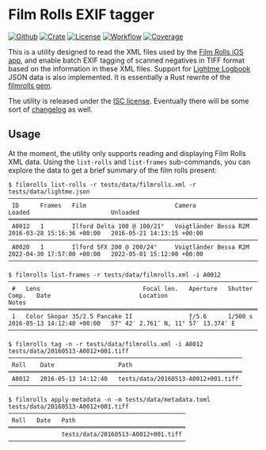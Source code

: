 # Film Rolls EXIF tagger

[![Github](https://img.shields.io/badge/github-urdh/filmrolls--rs-8da0cb?style=flat-square&labelColor=555555&logo=github)][github]
[![Crate](https://img.shields.io/crates/v/filmrolls?style=flat-square&color=fc8d62&logo=rust)][release]
[![License](https://img.shields.io/github/license/urdh/filmrolls-rs?style=flat-square)](LICENSE.md)
[![Workflow](https://img.shields.io/github/actions/workflow/status/urdh/filmrolls-rs/push.yml?style=flat-square)][build]
[![Coverage](https://img.shields.io/codecov/c/gh/urdh/filmrolls-rs?style=flat-square)][codecov]

This is a utility designed to read the XML files used by the [Film Rolls iOS app][film-rolls],
and enable batch EXIF tagging of scanned negatives in TIFF format based on the information in
these XML files. Support for [Lightme Logbook][lightme] JSON data is also implemented.
It is essentially a Rust rewrite of the [filmrolls gem][gem].

The utility is released under the [ISC license](LICENSE.md).
Eventually there will be some sort of [changelog](CHANGELOG.md) as well.

## Usage

At the moment, the utility only supports reading and displaying Film Rolls XML data. Using the
`list-rolls` and `list-frames` sub-commands, you can explore the data to get a brief summary of
the film rolls present:

```console
$ filmrolls list-rolls -r tests/data/filmrolls.xml -r tests/data/lightme.json
───────────────────────────────────────────────────────────────────────────────────────────────────────────────────────────────
 ID      Frames   Film                         Camera                  Loaded                       Unloaded
═══════════════════════════════════════════════════════════════════════════════════════════════════════════════════════════════
 A0012   1        Ilford Delta 100 @ 100/21°   Voigtländer Bessa R2M   2016-03-28 15:16:36 +00:00   2016-05-21 14:13:15 +00:00
───────────────────────────────────────────────────────────────────────────────────────────────────────────────────────────────
 A0020   1        Ilford SFX 200 @ 200/24°     Voigtländer Bessa R2M   2022-04-30 17:57:00 +00:00   2022-05-01 15:12:00 +00:00
───────────────────────────────────────────────────────────────────────────────────────────────────────────────────────────────

$ filmrolls list-frames -r tests/data/filmrolls.xml -i A0012
─────────────────────────────────────────────────────────────────────────────────────────────────────────────────────────────────────────────────────────
 #   Lens                             Focal len.   Aperture   Shutter   Comp.   Date                         Location                              Notes
═════════════════════════════════════════════════════════════════════════════════════════════════════════════════════════════════════════════════════════
 1   Color Skopar 35/2.5 Pancake II                ƒ/5.6      1/500 s           2016-05-13 14:12:40 +00:00   57° 42′ 2.761″ N, 11° 57′ 13.374″ E
─────────────────────────────────────────────────────────────────────────────────────────────────────────────────────────────────────────────────────────

$ filmrolls tag -n -r tests/data/filmrolls.xml -i A0012 tests/data/20160513-A0012+001.tiff
──────────────────────────────────────────────────────────────────
 Roll    Date                  Path
══════════════════════════════════════════════════════════════════
 A0012   2016-05-13 14:12:40   tests/data/20160513-A0012+001.tiff
──────────────────────────────────────────────────────────────────

$ filmrolls apply-metadata -n -m tests/data/metadata.toml tests/data/20160513-A0012+001.tiff
──────────────────────────────────────────────────
 Roll   Date   Path
══════════════════════════════════════════════════
               tests/data/20160513-A0012+001.tiff
──────────────────────────────────────────────────

```

[film-rolls]: https://itunes.apple.com/se/app/film-rolls-app-for-film-photographers/id675626559
[lightme]: https://apps.apple.com/us/app/lightme-logbook/id1544518308

[github]: https://github.com/urdh/filmrolls-rs
[release]: https://crates.io/crates/filmrolls
[build]: https://github.com/urdh/filmrolls-rs/actions/workflows/push.yml
[codecov]: https://codecov.io/gh/urdh/filmrolls-rs
[gem]: https://rubygems.org/gems/filmrolls
